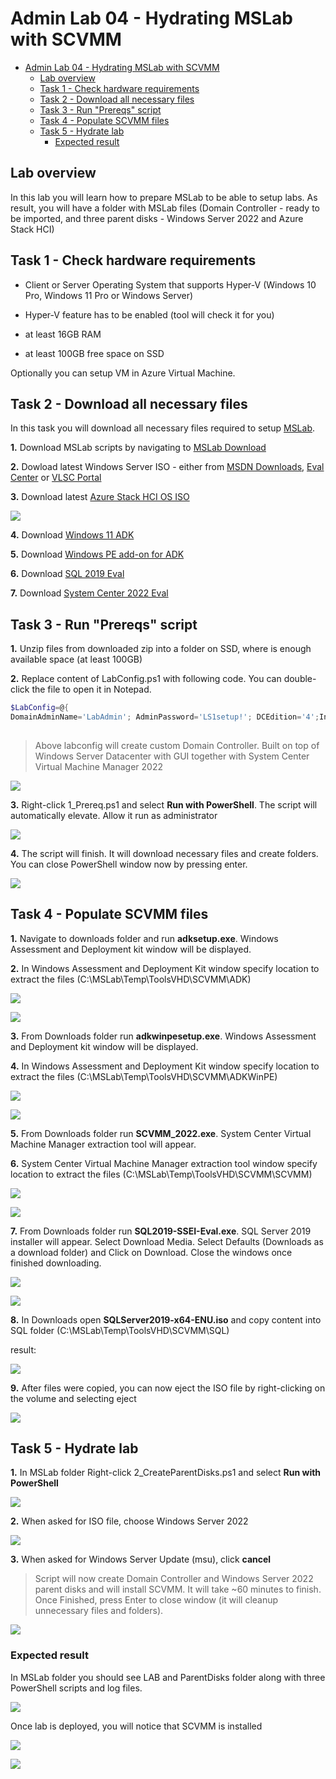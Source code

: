 # Admin Lab 04 - Hydrating MSLab with SCVMM

<!-- TOC -->

- [Admin Lab 04 - Hydrating MSLab with SCVMM](#admin-lab-04---hydrating-mslab-with-scvmm)
    - [Lab overview](#lab-overview)
    - [Task 1 - Check hardware requirements](#task-1---check-hardware-requirements)
    - [Task 2 - Download all necessary files](#task-2---download-all-necessary-files)
    - [Task 3 - Run "Prereqs" script](#task-3---run-prereqs-script)
    - [Task 4 - Populate SCVMM files](#task-4---populate-scvmm-files)
    - [Task 5 - Hydrate lab](#task-5---hydrate-lab)
        - [Expected result](#expected-result)

<!-- /TOC -->


## Lab overview

In this lab you will learn how to prepare MSLab to be able to setup labs. As result, you will have a folder with MSLab files (Domain Controller - ready to be imported, and three parent disks - Windows Server 2022 and Azure Stack HCI)

## Task 1 - Check hardware requirements

* Client or Server Operating System that supports Hyper-V (Windows 10 Pro, Windows 11 Pro or Windows Server)

* Hyper-V feature has to be enabled (tool will check it for you)

* at least 16GB RAM

* at least 100GB free space on SSD

Optionally you can setup VM in Azure Virtual Machine.

## Task 2 - Download all necessary files

In this task you will download all necessary files required to setup [MSLab](https://aka.ms/mslab).

**1.** Download MSLab scripts by navigating to [MSLab Download](https://aka.ms/mslab/download)

**2.** Dowload latest Windows Server ISO - either from [MSDN Downloads](https://my.visualstudio.com/downloads), [Eval Center](https://www.microsoft.com/en-us/evalcenter/evaluate-windows-server-2022) or [VLSC Portal](https://www.microsoft.com/licensing/servicecenter)

**3.** Download latest [Azure Stack HCI OS ISO](https://azure.microsoft.com/en-us/products/azure-stack/hci/hci-download/)

![](./media/explorer01.png)

**4.** Download [Windows 11 ADK](https://go.microsoft.com/fwlink/?linkid=2165884)

**5.** Download [Windows PE add-on for ADK](https://go.microsoft.com/fwlink/?linkid=2166133)

**6.** Download [SQL 2019 Eval](https://www.microsoft.com/en-us/evalcenter/evaluate-sql-server-2019)

**7.** Download [System Center 2022 Eval](https://www.microsoft.com/en-us/evalcenter/evaluate-system-center-2022)


## Task 3 - Run "Prereqs" script

**1.** Unzip files from downloaded zip into a folder on SSD, where is enough available space (at least 100GB)

**2.** Replace content of LabConfig.ps1 with following code. You can double-click the file to open it in Notepad.

```PowerShell
$LabConfig=@{ 
DomainAdminName='LabAdmin'; AdminPassword='LS1setup!'; DCEdition='4';InstallSCVMM='yes'}
 
```
> Above labconfig will create custom Domain Controller. Built on top of Windows Server Datacenter with GUI together with System Center Virtual Machine Manager 2022

![](./media/explorer03.png)

**3.** Right-click 1_Prereq.ps1 and select **Run with PowerShell**. The script will automatically elevate. Allow it run as administrator

![](./media/explorer04.png)

**4.** The script will finish. It will download necessary files and create folders. You can close PowerShell window now by pressing enter.

![](./media/explorer05.png)

## Task 4 - Populate SCVMM files

**1.** Navigate to downloads folder and run **adksetup.exe**. Windows Assessment and Deployment kit window will be displayed.

**2.** In Windows Assessment and Deployment Kit window specify location to extract the files (C:\MSLab\Temp\ToolsVHD\SCVMM\ADK)

![](./media/adk01.png)

![](./media/adk02.png)

**3.** From Downloads folder run **adkwinpesetup.exe**. Windows Assessment and Deployment kit window will be displayed.

**4.** In Windows Assessment and Deployment Kit window specify location to extract the files (C:\MSLab\Temp\ToolsVHD\SCVMM\ADKWinPE)

![](./media/adk03.png)

![](./media/adk04.png)

**5.** From Downloads folder run **SCVMM_2022.exe**. System Center Virtual Machine Manager extraction tool will appear.

**6.** System Center Virtual Machine Manager extraction tool window specify location to extract the files (C:\MSLab\Temp\ToolsVHD\SCVMM\SCVMM)

![](./media/scvmm01.png)

![](./media/scvmm02.png)

**7.** From Downloads folder run **SQL2019-SSEI-Eval.exe**. SQL Server 2019 installer will appear. Select Download Media. Select Defaults (Downloads as a download folder) and Click on Download. Close the windows once finished downloading.

![](./media/sql01.png)

![](./media/sql02.png)

**8.** In Downloads open **SQLServer2019-x64-ENU.iso** and copy content into SQL folder (C:\MSLab\Temp\ToolsVHD\SCVMM\SQL)

result:

![](./media/explorer06.png)

**9.** After files were copied, you can now eject the ISO file by right-clicking on the volume and selecting eject

![](./media/explorer07.png)

## Task 5 - Hydrate lab

**1.** In MSLab folder Right-click 2_CreateParentDisks.ps1 and select **Run with PowerShell**

![](./media/explorer08.png)

**2.** When asked for ISO file, choose Windows Server 2022

![](./media/explorer09.png)

**3.** When asked for Windows Server Update (msu), click **cancel**

> Script will now create Domain Controller and Windows Server 2022 parent disks and will install SCVMM. It will take ~60 minutes to finish. Once Finished, press Enter to close window (it will cleanup unnecessary files and folders).

![](./media/powershell01.png)

### Expected result

In MSLab folder you should see LAB and ParentDisks folder along with three PowerShell scripts and log files.

![](./media/explorer10.png)

Once lab is deployed, you will notice that SCVMM is installed

![](./media/scvmm03.png)

![](./media/scvmm04.png)


